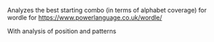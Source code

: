 Analyzes the best starting combo (in terms of alphabet coverage) for wordle for
https://www.powerlanguage.co.uk/wordle/

With analysis of position and patterns